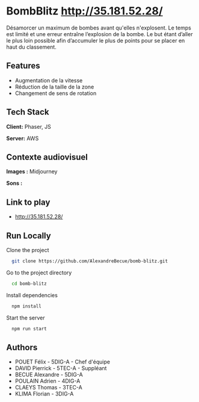 
# BombBlitz http://35.181.52.28/

Désamorcer un maximum de bombes avant qu'elles n'explosent. Le temps est limité et une erreur entraîne l’explosion de la bombe. Le but étant d’aller le plus loin possible afin d’accumuler le plus de points pour se placer en haut du classement.


## Features

- Augmentation de la vitesse
- Réduction de la taille de la zone
- Changement de sens de rotation



## Tech Stack

**Client:** Phaser, JS

**Server:** AWS

## Contexte audiovisuel
**Images :** Midjourney

**Sons :**


## Link to play

- http://35.181.52.28/
## Run Locally

Clone the project

```bash
  git clone https://github.com/AlexandreBecue/bomb-blitz.git
```

Go to the project directory

```bash
  cd bomb-blitz
```

Install dependencies

```bash
  npm install
```

Start the server

```bash
  npm run start
```


## Authors

- POUET Félix - 5DIG-A - Chef d'équipe
- DAVID Pierrick - 5TEC-A - Suppléant 
- BECUE Alexandre - 5DIG-A
- POULAIN Adrien - 4DIG-A
- CLAEYS Thomas - 3TEC-A
- KLIMA Florian - 3DIG-A
